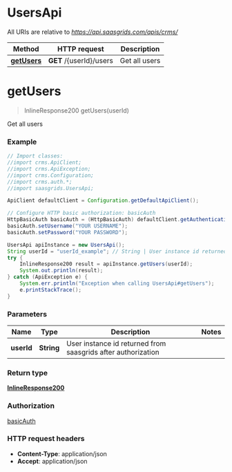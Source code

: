 # UsersApi

All URIs are relative to *https://api.saasgrids.com/apis/crms/*

Method | HTTP request | Description
------------- | ------------- | -------------
[**getUsers**](UsersApi.md#getUsers) | **GET** /{userId}/users | Get all users


<a name="getUsers"></a>
# **getUsers**
> InlineResponse200 getUsers(userId)

Get all users



### Example
```java
// Import classes:
//import crms.ApiClient;
//import crms.ApiException;
//import crms.Configuration;
//import crms.auth.*;
//import saasgrids.UsersApi;

ApiClient defaultClient = Configuration.getDefaultApiClient();

// Configure HTTP basic authorization: basicAuth
HttpBasicAuth basicAuth = (HttpBasicAuth) defaultClient.getAuthentication("basicAuth");
basicAuth.setUsername("YOUR USERNAME");
basicAuth.setPassword("YOUR PASSWORD");

UsersApi apiInstance = new UsersApi();
String userId = "userId_example"; // String | User instance id returned from saasgrids after authorization
try {
    InlineResponse200 result = apiInstance.getUsers(userId);
    System.out.println(result);
} catch (ApiException e) {
    System.err.println("Exception when calling UsersApi#getUsers");
    e.printStackTrace();
}
```

### Parameters

Name | Type | Description  | Notes
------------- | ------------- | ------------- | -------------
 **userId** | **String**| User instance id returned from saasgrids after authorization |

### Return type

[**InlineResponse200**](InlineResponse200.md)

### Authorization

[basicAuth](../README.md#basicAuth)

### HTTP request headers

 - **Content-Type**: application/json
 - **Accept**: application/json

